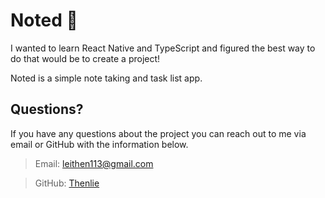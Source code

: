 # Noted 📝

I wanted to learn React Native and TypeScript and figured the best way to do that would be to create a project! 

Noted is a simple note taking and task list app. 

## Questions?

If you have any questions about the project you can reach out to me via email or GitHub with the information below. 

>Email: leithen113@gmail.com 

>GitHub: [Thenlie](https://github.com/Thenlie)
